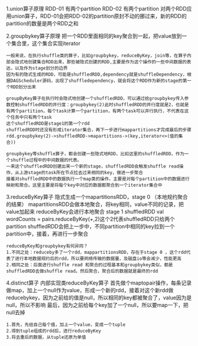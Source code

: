 1.union算子原理
    RDD-01 有两个partition
    RDD-02 有两个partition
    对两个RDD应用union算子，RDD-01会把RDD-02的partition原封不动的挪过来，新的RDD的partition的数量是两个RDD之和

2.groupbykey算子原理
    把一个RDD里面相同的key聚合到一起，把value放到一个集合里，这个集合实现iterator
   
    一般来说，在执行shuffle类的算子，比如groupbykey，reduceByKey，join等，在算子内部会隐式地创建集合RDD出来，那些被隐式创建的RDD,主要是作为这个操作的一些中间数据的表达，以及作为stage划分的边界
    因为有的隐式生成的RDD，可能是shuffledRDD,dependency就是shuffleDependency，根据DAGScheduler源码，出现了shuffledependency，就会将这个RDD作为新的stage的第一个RDD划分出来

    groupByKey算子在执行时会隐式地创建一个shuffledRDD，可以通过给groupbykey传入参数控制shuffledRDD的并行度：groupbykey(2)此时shuffledRDD的并行度就是2，也就是有两个partition，每个task计算一个partition，有两个task可以并行执行，不代表在这个任务中只有两个task
    这个shuffledRDD是stage1的第一个rdd
    shuffledRDD时还没有形成iterator集合，再下一步进行mappartitions才完成最后的步骤
    rdd.groupbykey(2)->shuffledRDD->mapartitions->(key,iterator<>(值的集合))
    
    groupbykey等shuffle算子，都会创建一些隐式地RDD，比如这里的shuffledRDD，作为一个shuffle过程中的中间数据的代表。
    一来这个shuffledRDD创建出来一个新的stage，shuffledRDD会触发shuffle read操作，从上游stage的task所在节点拉去过来相同的key，做进一步聚合
    接着对shuffledRDD中的数据执行一个map类的操作，主要是对每个partition中的数据进行映射和聚合。这里主要是将每个key中对应的数据都聚合到一个iterator集合中


3.reduceByKey算子
    隐式生成一个mapartitionsRDD，stage 0 （本地规约聚合的结果）
    mapartitionsRDD会做本地聚合，将key相同，value不同的记录，把value加起来
    reduceByKey会进行本地聚合
    stage 1 shuffledRDD 
    val wordCounts = pairs.reduceByKey(_+_,2)这个2代表shuffledRDD只给两个partition
    shuffledRDD会把上一步中，不同partition中相同的key拉到一个partition中，接着，再进行一步聚合

    reduceByKey和groupbykey有何异同？
    1.不同之处：reduceby多了一个rdd，mappartitionsRDD，存在于stage 0 ，这个rdd代表了进行本地数据规约后的rdd，所以要网络传输的数据量，及磁盘io等会减少，性能更高
    2.相同之处：后面进行shuffle read 和聚合的过程基本和groupbykey类似，都是shuffledRDD去做shuffle read。然后聚合，聚合后的数据就是最终的rdd


4.distinct算子
    内部实现类reduceByKey算子
    首先做个maptopair操作，每条记录做map，加上一个null作为value，形成一个新的rdd，接着对这个新rdd做reducebykey，因为之前给的值是null，所以相同的key都被聚合了，value因为是null，所以不影响
    最后，因为之前给每个key加了一个null，所以要map一下，把null去掉

    1.首先，先给自己每个值，加上一个value，变成一个tuple
    2.得到tuple组成的rdd后，进行reduceByKey
    3.将去重后的数据，从tuple还原为单值
    